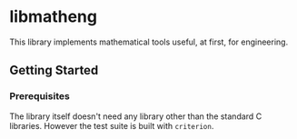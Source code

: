 # libmatheng

This library implements mathematical tools useful, at first, for engineering. 

## Getting Started

### Prerequisites

The library itself doesn't need any library other than the standard C libraries.
However the test suite is built with `criterion`.
